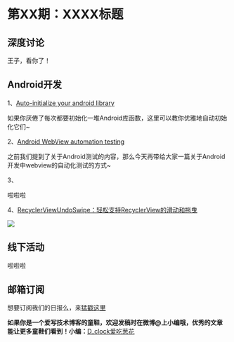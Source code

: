 # 第XX期：XXXX标题

## 深度讨论

[]()

王子，看你了！

## Android开发

1、[Auto-initialize your android library](https://medium.com/@andretietz/auto-initialize-your-android-library-2349daf06920#.6tvhkl203)

如果你厌倦了每次都要初始化一堆Android库函数，这里可以教你优雅地自动初始化它们~

2、[Android WebView automation testing](https://medium.com/azimolabs/android-webview-automation-testing-6311df8fe42e#.3ejbfvp90)

之前我们提到了关于Android测试的内容，那么今天再带给大家一篇关于Android开发中webview的自动化测试的方式~

3、[]()

啦啦啦

4、[RecyclerViewUndoSwipe：轻松支持RecyclerView的滑动和拖曳](https://github.com/HoneyNeutrons/RecyclerViewUndoSwipe)

![](https://camo.githubusercontent.com/633c9f0144b49b6a90edb18e44361f843010cd0f/687474703a2f2f696d6775722e636f6d2f523931554a716c2e676966)

## 线下活动

[]()

啦啦啦


## 邮箱订阅

想要订阅我们的日报么，来[猛戳这里](http://list.qq.com/cgi-bin/qf_invite?id=d469993d2c888e971c0fbb2309c4d84256968386b126b967)

**如果你是一个爱写技术博客的童鞋，欢迎发稿时在微博@上小编哦，优秀的文章能让更多童鞋们看到！小编：**[D_clock爱吃葱花](http://weibo.com/2480694892/profile?rightmod=1&wvr=6&mod=personinfo&is_all=1)
